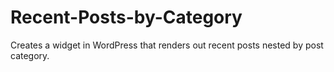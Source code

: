 Recent-Posts-by-Category
========================

Creates a widget in WordPress that renders out recent posts nested by post category.
